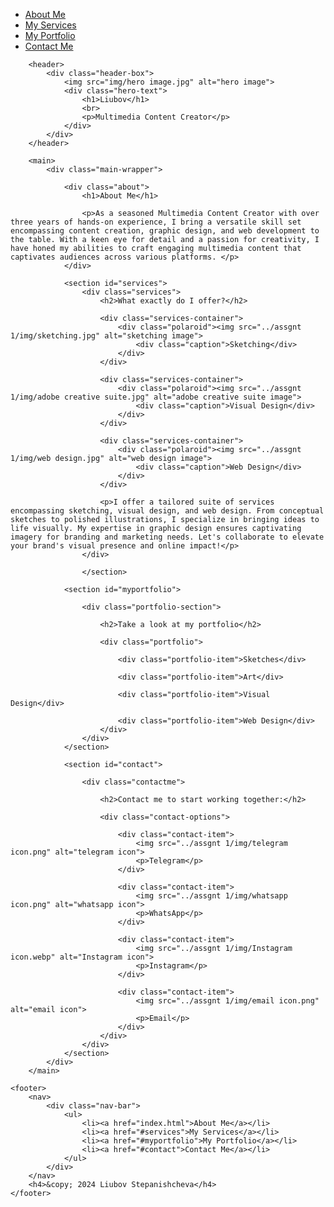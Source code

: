 <html lang="en">
<head>
    <title>Liubov: Multimedia Content Creator</title>
    <meta charset="UTF-8">
    <meta name="viewport" content="width=device-width, initial-scale=1.0">
	<meta name="description" content="A professional portfolio website by Liubov Stepanishcheva">
	<meta name="author" content="Liubov Stepanishcheva">
    <link href="styles.css" rel="stylesheet" type="text/css">
</head>

<body>
	<div class="wrapper">
        <nav>
            <div class="nav-bar">
                <ul>
                    <li><a href="index.html">About Me</a></li>
                    <li><a href="#services">My Services</a></li>
                    <li><a href="#myportfolio">My Portfolio</a></li>
                    <li><a href="#contact">Contact Me</a></li>
                </ul>
            </div>
        </nav>

        <header>
            <div class="header-box">
				<img src="img/hero image.jpg" alt="hero image">
                <div class="hero-text">
                    <h1>Liubov</h1>
                    <br>
                    <p>Multimedia Content Creator</p>
                </div>
            </div>
        </header>

        <main>
            <div class="main-wrapper">

                <div class="about">
                    <h1>About Me</h1>
                
                    <p>As a seasoned Multimedia Content Creator with over three years of hands-on experience, I bring a versatile skill set encompassing content creation, graphic design, and web development to the table. With a keen eye for detail and a passion for creativity, I have honed my abilities to craft engaging multimedia content that captivates audiences across various platforms. </p>
                </div>
				
				<section id="services">
                    <div class="services">
                        <h2>What exactly do I offer?</h2>

                        <div class="services-container">
                            <div class="polaroid"><img src="../assgnt 1/img/sketching.jpg" alt="sketching image">
                                <div class="caption">Sketching</div>
                            </div>
                        </div>

                        <div class="services-container">
                            <div class="polaroid"><img src="../assgnt 1/img/adobe creative suite.jpg" alt="adobe creative suite image">
                                <div class="caption">Visual Design</div>
                            </div>
                        </div>

                        <div class="services-container">
                            <div class="polaroid"><img src="../assgnt 1/img/web design.jpg" alt="web design image">
                                <div class="caption">Web Design</div>
                            </div>
                        </div>

                        <p>I offer a tailored suite of services encompassing sketching, visual design, and web design. From conceptual sketches to polished illustrations, I specialize in bringing ideas to life visually. My expertise in graphic design ensures captivating imagery for branding and marketing needs. Let's collaborate to elevate your brand's visual presence and online impact!</p>
                    </div>
					
					</section>
				
				<section id="myportfolio">
					
					<div class="portfolio-section">
						
						<h2>Take a look at my portfolio</h2>

                    	<div class="portfolio">
							
                        	<div class="portfolio-item">Sketches</div>

                        	<div class="portfolio-item">Art</div>

                        	<div class="portfolio-item">Visual Design</div>

                            <div class="portfolio-item">Web Design</div>
                        </div>
					</div>
				</section>
				
				<section id="contact">
					
					<div class="contactme">
						
						<h2>Contact me to start working together:</h2>

                    	<div class="contact-options">
							
                        	<div class="contact-item">
								<img src="../assgnt 1/img/telegram icon.png" alt="telegram icon">
								<p>Telegram</p>
							</div>

                        	<div class="contact-item">
								<img src="../assgnt 1/img/whatsapp icon.png" alt="whatsapp icon">
								<p>WhatsApp</p>
							</div>

                        	<div class="contact-item">
								<img src="../assgnt 1/img/Instagram icon.webp" alt="Instagram icon">
								<p>Instagram</p>
							</div>

                            <div class="contact-item">
								<img src="../assgnt 1/img/email icon.png" alt="email icon">
								<p>Email</p>
							</div>
                        </div>
					</div>
				</section>
            </div>
        </main>

    <footer>
        <nav>
            <div class="nav-bar">
                <ul>
					<li><a href="index.html">About Me</a></li>
                    <li><a href="#services">My Services</a></li>
                    <li><a href="#myportfolio">My Portfolio</a></li>
                    <li><a href="#contact">Contact Me</a></li>
                </ul>
            </div>
        </nav>
        <h4>&copy; 2024 Liubov Stepanishcheva</h4>
    </footer>
</div>
</body>

</html>
